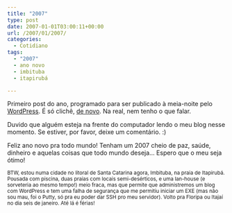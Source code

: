 ```yaml
---
title: "2007"
type: post
date: 2007-01-01T03:00:11+00:00
url: /2007/01/2007/
categories:
  - Cotidiano
tags:
  - "2007"
  - ano novo
  - imbituba
  - itapirubá

---
```

Primeiro post do ano, programado para ser publicado à meia-noite pelo [WordPress][1]. É só clichê, [de novo][2]. Na real, nem tenho o que falar.

Duvido que alguém esteja na frente do computador lendo o meu blog nesse momento. Se estiver, por favor, deixe um comentário. :)

Feliz ano novo pra todo mundo! Tenham um 2007 cheio de paz, saúde, dinheiro e aquelas coisas que todo mundo deseja… Espero que o meu seja ótimo!

<small>BTW, estou numa cidade no litoral de Santa Catarina agora, Imbituba, na praia de Itapirubá. Pousada com piscina, duas praias com locais semi-desérticos, e uma lan-house (e sorveteria ao mesmo tempo!) meio fraca, mas que permite que administremos um blog com WordPress e tem uma falha de segurança que me permitiu iniciar um EXE (mas não sou mau, foi o Putty, só pra eu poder dar SSH pro meu servidor). Volto pra Floripa ou Itajaí no dia seis de janeiro. Até lá é férias!</small>

 [1]: http://wordpress.org/
 [2]: http://tiagomadeira.net/2006/12/25/cliche/

